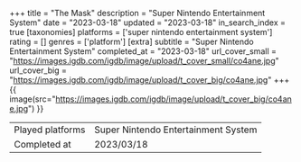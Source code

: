 +++
title = "The Mask"
description = "Super Nintendo Entertainment System"
date = "2023-03-18"
updated = "2023-03-18"
in_search_index = true
[taxonomies]
platforms = ['super nintendo entertainment system']
rating = []
genres = ['platform']
[extra]
subtitle = "Super Nintendo Entertainment System"
completed_at = "2023-03-18"
url_cover_small = "https://images.igdb.com/igdb/image/upload/t_cover_small/co4ane.jpg"
url_cover_big = "https://images.igdb.com/igdb/image/upload/t_cover_big/co4ane.jpg"
+++
{{ image(src="https://images.igdb.com/igdb/image/upload/t_cover_big/co4ane.jpg") }}

|              |            |
| ------------ | ---------- |
| Played platforms    | Super Nintendo Entertainment System |
| Completed at | 2023/03/18 |


